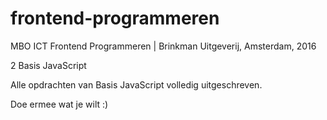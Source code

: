 # frontend-programmeren

MBO ICT Frontend Programmeren | Brinkman Uitgeverij, Amsterdam, 2016

2 Basis JavaScript

Alle opdrachten van Basis JavaScript volledig uitgeschreven.

Doe ermee wat je wilt :)
